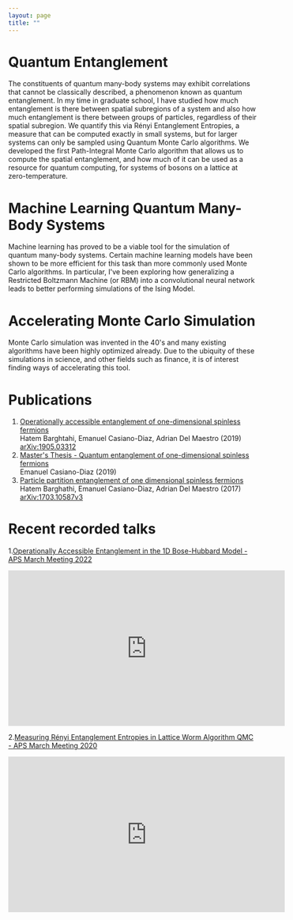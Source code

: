 ```yaml
---
layout: page
title: ""
---
```


# Quantum Entanglement

The constituents of quantum many-body systems may exhibit correlations that cannot be classically described, a phenomenon known as quantum entanglement. In my time in graduate school, I have studied how much entanglement is there between spatial subregions of a system and also how much entanglement is there between groups of particles, regardless of their spatial subregion. We quantify this via Rényi Entanglement Entropies, a measure that can be computed exactly in small systems, but for larger systems can only be sampled using Quantum Monte Carlo algorithms. We developed the first Path-Integral Monte Carlo algorithm that allows us to compute the spatial entanglement, and how much of it can be used as a resource for quantum computing, for systems of bosons on a lattice at zero-temperature.

# Machine Learning Quantum Many-Body Systems

Machine learning has proved to be a viable tool for the simulation of quantum many-body systems. Certain machine learning models have been shown to be more efficient for this task than more commonly used Monte Carlo algorithms. In particular, I've been exploring how generalizing a Restricted Boltzmann Machine (or RBM) into a convolutional neural network leads to better performing simulations of the Ising Model.

# Accelerating Monte Carlo Simulation

Monte Carlo simulation was invented in the 40's and many existing algorithms have been highly optimized already. Due to the ubiquity of these simulations in science, and other fields such as finance, it is of interest finding ways of accelerating this tool.

# Publications

1. [Operationally accessible entanglement of one-dimensional spinless fermions](https://journals.aps.org/pra/abstract/10.1103/PhysRevA.100.022324)<br>Hatem Barghtahi, Emanuel Casiano-Diaz, Adrian Del Maestro (2019)<br>[arXiv:1905.03312](https://doi.org/10.48550/arXiv.1905.03312)
2. [Master's Thesis - Quantum entanglement of one-dimensional spinless fermions](https://scholarworks.uvm.edu/graddis/1052/)<br> Emanuel Casiano-Diaz (2019)
3. [Particle partition entanglement of one dimensional spinless fermions](https://iopscience.iop.org/article/10.1088/1742-5468/aa819a/meta)<br>Hatem Barghathi, Emanuel Casiano-Diaz, Adrian Del Maestro (2017)<br>[arXiv:1703.10587v3](https://doi.org/10.48550/arXiv.1703.10587)

# Recent recorded talks

1.[Operationally Accessible Entanglement in the 1D Bose-Hubbard Model - APS March Meeting 2022](https://meetings.aps.org/Meeting/MAR22/Session/F49.4)

<p align="center">
<iframe width="560" height="315" src="https://www.youtube.com/embed/KNAq9QBW5Pg" title="YouTube video player" frameborder="0" allow="accelerometer; autoplay; clipboard-write; encrypted-media; gyroscope; picture-in-picture" allowfullscreen></iframe>
</p>

2.[Measuring Rényi Entanglement Entropies in Lattice Worm Algorithm QMC - APS March Meeting 2020](https://meetings.aps.org/Meeting/MAR20/Session/G43.5)

<p align="center">
<iframe width="560" height="315" src="https://www.youtube.com/embed/OGKvc59uU2o" title="YouTube video player" frameborder="0" allow="accelerometer; autoplay; clipboard-write; encrypted-media; gyroscope; picture-in-picture" allowfullscreen></iframe>
</p>


